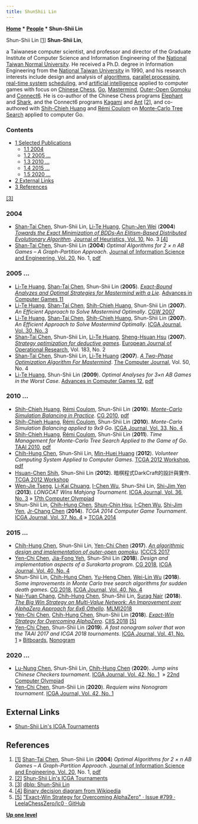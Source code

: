 ```yaml
---
title: ShunShii Lin
---
```

**[Home](Home "Home") \* [People](People "People") \* Shun-Shii Lin**



 [](File:ShunShiiLin.JPG) Shun-Shii Lin <a id="cite-note-1" href="#cite-ref-1">[1]</a> 
**Shun-Shii Lin**,  

a Taiwanese computer scientist, and professor and director of the Graduate Institute of Computer Science and Information Engineering of the [National Taiwan Normal University](National_Taiwan_Normal_University "National Taiwan Normal University"). He received a Ph.D. degree in Information Engineering from the [National Taiwan University](National_Taiwan_University "National Taiwan University") in 1990, and his research interests include design and analysis of [algorithms](Algorithms "Algorithms"), [parallel processing](https://en.wikipedia.org/wiki/Parallel_processing), [real-time system](https://en.wikipedia.org/wiki/Real-time_computing) [scheduling](https://en.wikipedia.org/wiki/Scheduling_%28computing%29), and [artificial intelligence](Artificial_Intelligence "Artificial Intelligence") applied to computer games with focus on [Chinese Chess](Chinese_Chess "Chinese Chess"), [Go](Go "Go"), [Mastermind](https://en.wikipedia.org/wiki/Mastermind_%28board_game%29), [Outer-Open Gomoku](index.php?title=Outer-Open_Gomoku&action=edit&redlink=1 "Outer-Open Gomoku (page does not exist)") and [Connect6](Connect6 "Connect6"). He is co-author of the Chinese Chess programs [Elephant](index.php?title=Elephant_(Xiangqi)&action=edit&redlink=1 "Elephant (Xiangqi) (page does not exist)") and [Shark](index.php?title=Shark_(Xiangqi)&action=edit&redlink=1 "Shark (Xiangqi) (page does not exist)"), and the Connect6 programs [Kagami](https://www.game-ai-forum.org/icga-tournaments/program.php?id=591) and [Ant](https://www.game-ai-forum.org/icga-tournaments/program.php?id=645) <a id="cite-note-2" href="#cite-ref-2">[2]</a>, and co-authored with [Shih-Chieh Huang](Shih-Chieh_Huang "Shih-Chieh Huang") and [Rémi Coulom](R%C3%A9mi_Coulom "Rémi Coulom") on [Monte-Carlo Tree Search](Monte-Carlo_Tree_Search "Monte-Carlo Tree Search") applied to computer Go. 



### Contents


* [1 Selected Publications](#selected-publications)
	+ [1.1 2004](#2004)
	+ [1.2 2005 ...](#2005-...)
	+ [1.3 2010 ...](#2010-...)
	+ [1.4 2015 ...](#2015-...)
	+ [1.5 2020 ...](#2020-...)
* [2 External Links](#external-links)
* [3 References](#references)






<a id="cite-note-3" href="#cite-ref-3">[3]</a>



### 2004


* [Shan-Tai Chen](Shan-Tai_Chen "Shan-Tai Chen"), Shun-Shii Lin, [Li-Te Huang](Li-Te_Huang "Li-Te Huang"), [Chun-Jen Wei](https://dblp.uni-trier.de/pers/hd/w/Wei:Chun=Jen) (**2004**) *[Towards the Exact Minimization of BDDs-An Elitism-Based Distributed Evolutionary Algorithm](https://link.springer.com/article/10.1023/B:HEUR.0000026899.63797.f9)*. [Journal of Heuristics, Vol. 10](https://dblp.uni-trier.de/db/journals/heuristics/heuristics10.html), No. 3 <a id="cite-note-4" href="#cite-ref-4">[4]</a>
* [Shan-Tai Chen](Shan-Tai_Chen "Shan-Tai Chen"), Shun-Shii Lin (**2004**) *Optimal Algorithms for 2 × n AB Games – A Graph-Partition Approach*. [Journal of Information Science and Engineering, Vol. 20](http://www.informatik.uni-trier.de/~ley/db/journals/jise/jise20.html#ChenL04), No. 1, [pdf](http://www.rosenbaum-games.de/3m/p1/Mastermind/2003shantai02.pdf)


### 2005 ...


* [Li-Te Huang](Li-Te_Huang "Li-Te Huang"), [Shan-Tai Chen](Shan-Tai_Chen "Shan-Tai Chen"), Shun-Shii Lin (**2005**). *[Exact-Bound Analyzes and Optimal Strategies for Mastermind with a Lie](http://link.springer.com/chapter/10.1007/11922155_15)*. [Advances in Computer Games 11](Advances_in_Computer_Games_11 "Advances in Computer Games 11")
* [Li-Te Huang](Li-Te_Huang "Li-Te Huang"), [Shan-Tai Chen](Shan-Tai_Chen "Shan-Tai Chen"), [Shih-Chieh Huang](Shih-Chieh_Huang "Shih-Chieh Huang"), Shun-Shii Lin (**2007**). *An Efficient Approach to Solve Mastermind Optimally*. [CGW 2007](CGW_2007 "CGW 2007")
* [Li-Te Huang](Li-Te_Huang "Li-Te Huang"), [Shan-Tai Chen](Shan-Tai_Chen "Shan-Tai Chen"), [Shih-Chieh Huang](Shih-Chieh_Huang "Shih-Chieh Huang"), Shun-Shii Lin (**2007**). *An Efficient Approach to Solve Mastermind Optimally*. [ICGA Journal, Vol. 30, No. 3](ICGA_Journal#30_3 "ICGA Journal")
* [Shan-Tai Chen](Shan-Tai_Chen "Shan-Tai Chen"), Shun-Shii Lin, [Li-Te Huang](Li-Te_Huang "Li-Te Huang"), [Sheng-Hsuan Hsu](index.php?title=Sheng-Hsuan_Hsu&action=edit&redlink=1 "Sheng-Hsuan Hsu (page does not exist)") (**2007**). *[Strategy optimization for deductive games](https://www.sciencedirect.com/science/article/abs/pii/S0377221706008927)*. [European Journal of Operational Research](https://en.wikipedia.org/wiki/European_Journal_of_Operational_Research), Vol. 183, No. 2
* [Shan-Tai Chen](Shan-Tai_Chen "Shan-Tai Chen"), Shun-Shii Lin, [Li-Te Huang](Li-Te_Huang "Li-Te Huang") (**2007**). *[A Two-Phase Optimization Algorithm For Mastermind](https://dl.acm.org/citation.cfm?id=1349531)*. [The Computer Journal](https://en.wikipedia.org/wiki/The_Computer_Journal), Vol. 50, No. 4
* [Li-Te Huang](Li-Te_Huang "Li-Te Huang"), Shun-Shii Lin (**2009**). *Optimal Analyses for 3×n AB Games in the Worst Case*. [Advances in Computer Games 12](Advances_in_Computer_Games_12 "Advances in Computer Games 12"), [pdf](http://www.rosenbaum-games.de/3m/p1/Mastermind/2009LiTe01.pdf)


### 2010 ...


* [Shih-Chieh Huang](Shih-Chieh_Huang "Shih-Chieh Huang"), [Rémi Coulom](R%C3%A9mi_Coulom "Rémi Coulom"), Shun-Shii Lin (**2010**). *[Monte-Carlo Simulation Balancing in Practice](http://remi.coulom.free.fr/CG2010-Simulation-Balancing/)*. [CG 2010](CG_2010 "CG 2010"), [pdf](http://remi.coulom.free.fr/CG2010-Simulation-Balancing/SimulationBalancing.pdf)
* [Shih-Chieh Huang](Shih-Chieh_Huang "Shih-Chieh Huang"), [Rémi Coulom](R%C3%A9mi_Coulom "Rémi Coulom"), Shun-Shii Lin (**2010**). *Monte-Carlo Simulation Balancing applied to 9x9 Go*. [ICGA Journal, Vol. 33, No. 4](ICGA_Journal#33_4 "ICGA Journal")
* [Shih-Chieh Huang](Shih-Chieh_Huang "Shih-Chieh Huang"), [Rémi Coulom](R%C3%A9mi_Coulom "Rémi Coulom"), Shun-Shii Lin (**2011**). *Time Management for Monte-Carlo Tree Search Applied to the Game of Go*. [TAAI 2010](index.php?title=TAAI_2010&action=edit&redlink=1 "TAAI 2010 (page does not exist)"), [pdf](http://remi.coulom.free.fr/Publications/TimeManagement.pdf)
* [Chih-Hung Chen](Chih-Hung_Chen "Chih-Hung Chen"), Shun-Shii Lin, [Min-Huei Huang](index.php?title=Min-Huei_Huang&action=edit&redlink=1 "Min-Huei Huang (page does not exist)") (**2012**). *Volunteer Computing System Applied to Computer Games*. [TCGA 2012 Workshop](index.php?title=TCGA_2012&action=edit&redlink=1 "TCGA 2012 (page does not exist)"), [pdf](http://www.tcga.tw/tcgapaper/2012/P2.pdf)
* [Hsuan-Chen Shih](index.php?title=Hsuan-Chen_Shih&action=edit&redlink=1 "Hsuan-Chen Shih (page does not exist)"), Shun-Shii Lin (**2012**). 暗棋程式DarkCraft的設計與實作. [TCGA 2012 Workshop](index.php?title=TCGA_2012&action=edit&redlink=1 "TCGA 2012 (page does not exist)")
* [Wen-Jie Tseng](Wen-Jie_Tseng "Wen-Jie Tseng"), [Li-Kai Chuang](Li-Kai_Chuang "Li-Kai Chuang"), [I-Chen Wu](I-Chen_Wu "I-Chen Wu"), Shun-Shii Lin, [Shi-Jim Yen](Shi-Jim_Yen "Shi-Jim Yen") (**2013**). *LONGCAT Wins Mahjong Tournament*. [ICGA Journal, Vol. 36, No. 3](ICGA_Journal#36_3 "ICGA Journal") » [17th Computer Olympiad](17th_Computer_Olympiad#Mahjong "17th Computer Olympiad")
* Shun-Shii Lin, [Chih-Hung Chen](Chih-Hung_Chen "Chih-Hung Chen"), [Shun-Chin Hsu](Shun-Chin_Hsu "Shun-Chin Hsu"), [I-Chen Wu](I-Chen_Wu "I-Chen Wu"), [Shi-Jim Yen](Shi-Jim_Yen "Shi-Jim Yen"), [Jr-Chang Chen](Jr-Chang_Chen "Jr-Chang Chen") (**2014**). *TCGA 2014 Computer Game Tournament*. [ICGA Journal, Vol. 37, No. 4](ICGA_Journal#37_4 "ICGA Journal") » [TCGA 2014](index.php?title=TCGA_2014&action=edit&redlink=1 "TCGA 2014 (page does not exist)")


### 2015 ...


* [Chih-Hung Chen](Chih-Hung_Chen "Chih-Hung Chen"), Shun-Shii Lin, [Yen-Chi Chen](Yen-Chi_Chen "Yen-Chi Chen") (**2017**). *[An algorithmic design and implementation of outer-open gomoku](https://ieeexplore.ieee.org/document/8075180)*. [ICCCS 2017](https://ieeexplore.ieee.org/xpl/conhome/8055814/proceeding)
* [Yen-Chi Chen](Yen-Chi_Chen "Yen-Chi Chen"), [Jia-Fong Yeh](index.php?title=Jia-Fong_Yeh&action=edit&redlink=1 "Jia-Fong Yeh (page does not exist)"), Shun-Shii Lin (**2018**). *Design and implementation aspects of a Surakarta program*. [CG 2018](CG_2018 "CG 2018"), [ICGA Journal, Vol. 40, No. 4](ICGA_Journal#40_4 "ICGA Journal")
* Shun-Shii Lin, [Chih-Hung Chen](Chih-Hung_Chen "Chih-Hung Chen"), [Yu-Heng Chen](Yu-Heng_Chen "Yu-Heng Chen"), [Wei-Lin Wu](index.php?title=Wei-Lin_Wu&action=edit&redlink=1 "Wei-Lin Wu (page does not exist)") (**2018**). *Some improvements in Monte Carlo tree search algorithms for sudden death games*. [CG 2018](CG_2018 "CG 2018"), [ICGA Journal, Vol. 40, No. 4](ICGA_Journal#40_4 "ICGA Journal")
* [Nai-Yuan Chang](index.php?title=Nai-Yuan_Chang&action=edit&redlink=1 "Nai-Yuan Chang (page does not exist)"), [Chih-Hung Chen](Chih-Hung_Chen "Chih-Hung Chen"), Shun-Shii Lin, [Surag Nair](index.php?title=Surag_Nair&action=edit&redlink=1 "Surag Nair (page does not exist)") (**2018**). *[The Big Win Strategy on Multi-Value Network: An Improvement over AlphaZero Approach for 6x6 Othello](https://dl.acm.org/citation.cfm?id=3278325)*. [MLMI2018](https://dl.acm.org/citation.cfm?id=3278312)
* [Yen-Chi Chen](Yen-Chi_Chen "Yen-Chi Chen"), [Chih-Hung Chen](Chih-Hung_Chen "Chih-Hung Chen"), Shun-Shii Lin (**2018**). *[Exact-Win Strategy for Overcoming AlphaZero](https://dl.acm.org/citation.cfm?id=3293486)*. [CIIS 2018](https://dl.acm.org/citation.cfm?id=3293475) <a id="cite-note-5" href="#cite-ref-5">[5]</a>
* [Yen-Chi Chen](Yen-Chi_Chen "Yen-Chi Chen"), Shun-Shii Lin (**2019**). *A fast nonogram solver that won the TAAI 2017 and ICGA 2018 tournaments*. [ICGA Journal, Vol. 41, No. 1](ICGA_Journal#41_1 "ICGA Journal") » [Bitboards](Bitboards "Bitboards"), [Nonogram](Nonogram "Nonogram")


### 2020 ...


* [Lu-Nung Chen](index.php?title=Lu-Nung_Chen&action=edit&redlink=1 "Lu-Nung Chen (page does not exist)"), Shun-Shii Lin, [Chih-Hung Chen](Chih-Hung_Chen "Chih-Hung Chen") (**2020**). *Jump wins Chinese Checkers tournament*. [ICGA Journal, Vol. 42, No. 1](ICGA_Journal#42_1 "ICGA Journal")  » [22nd Computer Olympiad](index.php?title=22nd_Computer_Olympiad&action=edit&redlink=1 "22nd Computer Olympiad (page does not exist)")
* [Yen-Chi Chen](Yen-Chi_Chen "Yen-Chi Chen"), Shun-Shii Lin (**2020**). *Requiem wins Nonogram tournament*. [ICGA Journal, Vol. 42, No. 1](ICGA_Journal#42_1 "ICGA Journal")


## External Links


* [Shun-Shii Lin's ICGA Tournaments](https://www.game-ai-forum.org/icga-tournaments/person.php?id=101)


## References


1. <a id="cite-ref-1" href="#cite-note-1">[1]</a> [Shan-Tai Chen](Shan-Tai_Chen "Shan-Tai Chen"), Shun-Shii Lin (**2004**) *Optimal Algorithms for 2 × n AB Games – A Graph-Partition Approach*. [Journal of Information Science and Engineering, Vol. 20](http://www.informatik.uni-trier.de/~ley/db/journals/jise/jise20.html#ChenL04), No. 1, [pdf](http://www.rosenbaum-games.de/3m/p1/Mastermind/2003shantai02.pdf)
2. <a id="cite-ref-2" href="#cite-note-2">[2]</a> [Shun-Shii Lin's ICGA Tournaments](https://www.game-ai-forum.org/icga-tournaments/person.php?id=101)
3. <a id="cite-ref-3" href="#cite-note-3">[3]</a> [dblp: Shun-Shii Lin](http://www.informatik.uni-trier.de/~ley/db/indices/a-tree/l/Lin:Shun=Shii.html)
4. <a id="cite-ref-4" href="#cite-note-4">[4]</a> [Binary decision diagram from Wikipedia](https://en.wikipedia.org/wiki/Binary_decision_diagram)
5. <a id="cite-ref-5" href="#cite-note-5">[5]</a> ["Exact-Win Strategy for Overcoming AlphaZero" · Issue #799 · LeelaChessZero/lc0 · GitHub](https://github.com/LeelaChessZero/lc0/issues/799)

**[Up one level](People "People")**







 
